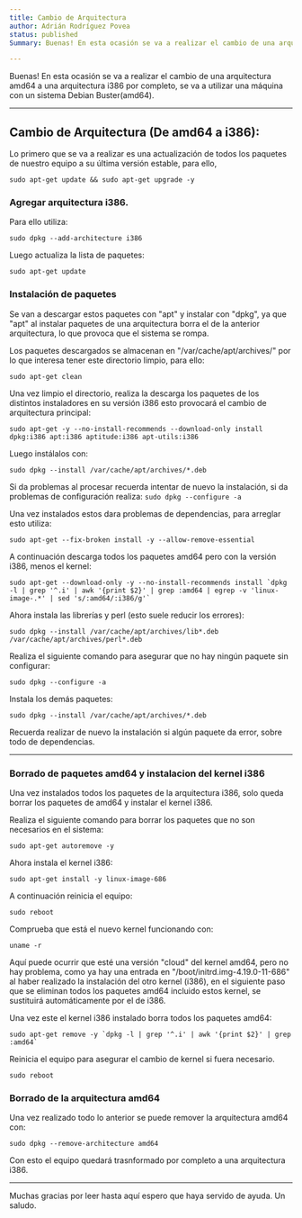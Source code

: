 ```yaml
---
title: Cambio de Arquitectura
author: Adrián Rodríguez Povea
status: published
Summary: Buenas! En esta ocasión se va a realizar el cambio de una arquitectura amd64 a una arquitectura i386

---
```


Buenas! En esta ocasión se va a realizar el cambio de una arquitectura amd64 a una arquitectura i386 por completo, se va a utilizar una máquina con un sistema Debian Buster(amd64).

***

## Cambio de Arquitectura (De amd64 a i386):

Lo primero que se va a realizar es una actualización de todos los paquetes de nuestro equipo a su última versión estable, para ello,

```::console
sudo apt-get update && sudo apt-get upgrade -y
```

### Agregar arquitectura i386.

Para ello utiliza:

```::console
sudo dpkg --add-architecture i386
```

Luego actualiza la lista de paquetes:

```::console
sudo apt-get update
```

### Instalación de paquetes

Se van a descargar estos paquetes con "apt" y instalar con "dpkg", ya que "apt" al instalar paquetes de una arquitectura borra el de la anterior arquitectura, lo que provoca que el sistema se rompa.

Los paquetes descargados se almacenan en "/var/cache/apt/archives/" por lo que interesa tener este directorio limpio, para ello:

```::console
sudo apt-get clean
```

Una vez limpio el directorio, realiza la descarga los paquetes de los distintos instaladores en su versión i386 esto provocará el cambio de arquitectura principal:

```::console
sudo apt-get -y --no-install-recommends --download-only install dpkg:i386 apt:i386 aptitude:i386 apt-utils:i386
```

Luego instálalos con:

```::console
sudo dpkg --install /var/cache/apt/archives/*.deb
```

Si da problemas al procesar recuerda intentar de nuevo la instalación, si da problemas de configuración realiza: `sudo dpkg --configure -a`


Una vez instalados estos dara problemas de dependencias, para arreglar esto utiliza:

```::console
sudo apt-get --fix-broken install -y --allow-remove-essential
```

A continuación descarga todos los paquetes amd64 pero con la versión i386, menos el kernel:

```::console
sudo apt-get --download-only -y --no-install-recommends install `dpkg -l | grep '^.i' | awk '{print $2}' | grep :amd64 | egrep -v 'linux-image-.*' | sed 's/:amd64/:i386/g'`
```

Ahora instala las librerías y perl (esto suele reducir los errores):

```::console
sudo dpkg --install /var/cache/apt/archives/lib*.deb /var/cache/apt/archives/perl*.deb
```

Realiza el siguiente comando para asegurar que no hay ningún paquete sin configurar: 

```::console
sudo dpkg --configure -a
```

Instala los demás paquetes:

```::console
sudo dpkg --install /var/cache/apt/archives/*.deb
```

Recuerda realizar de nuevo la instalación si algún paquete da error, sobre todo de dependencias.

***

### Borrado de paquetes amd64 y instalacion del kernel i386

Una vez instalados todos los paquetes de la arquitectura i386, solo queda borrar los paquetes de amd64 y instalar el kernel i386.

Realiza el siguiente comando para borrar los paquetes que no son necesarios en el sistema:

```::console
sudo apt-get autoremove -y
```

Ahora instala el kernel i386:

```::console
sudo apt-get install -y linux-image-686
```

A continuación reinicia el equipo:

```::console
sudo reboot
```

Comprueba que está el nuevo kernel funcionando con:

```::console
uname -r
```

Aquí puede ocurrir que esté una versión "cloud" del kernel amd64, pero no hay problema, como ya hay una entrada en "/boot/initrd.img-4.19.0-11-686" al haber realizado la instalación del otro kernel (i386), en el siguiente paso que se eliminan todos los paquetes amd64 incluido estos kernel, se sustituirá automáticamente por el de i386.

Una vez este el kernel i386 instalado borra todos los paquetes amd64:

```::console
sudo apt-get remove -y `dpkg -l | grep '^.i' | awk '{print $2}' | grep :amd64`
```

Reinicia el equipo para asegurar el cambio de kernel si fuera necesario.

```::console
sudo reboot
```

### Borrado de la arquitectura amd64

Una vez realizado todo lo anterior se puede remover la arquitectura amd64 con:

```::console
sudo dpkg --remove-architecture amd64
```

Con esto el equipo quedará trasnformado por completo a una arquitectura i386.

***

Muchas gracias por leer hasta aquí espero que haya servido de ayuda. Un saludo.